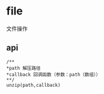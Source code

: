 # file

文件操作

## api

```
/**
*path 解压路径
*callback 回调函数（参数：path（数组））
**/
unzip(path,callback)



```



